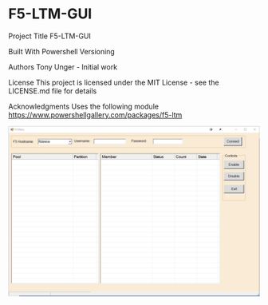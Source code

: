 # F5-LTM-GUI
Project Title
F5-LTM-GUI


Built With
Powershell
Versioning

Authors
Tony Unger - Initial work

License
This project is licensed under the MIT License - see the LICENSE.md file for details

Acknowledgments
Uses the following module
https://www.powershellgallery.com/packages/f5-ltm


![alt text](https://raw.githubusercontent.com/bane58/F5-LTM-GUI/master/SS.JPG)

